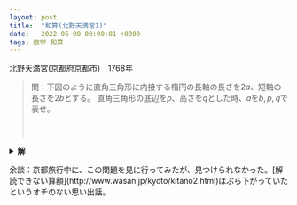 ```yaml
---
layout: post
title:  "和算(北野天満宮1)"
date:   2022-06-08 00:00:01 +0000
tags: 数学 和算
---
```


北野天満宮(京都府京都市)　1768年

> 問：下図のように直角三角形に内接する楕円の長軸の長さを$2a$、短軸の長さを$2b$とする。
> 直角三角形の底辺を$p$、高さを$q$とした時、$a$を$b,p,q$で表せ。
>
><div style="display: flex; justify-content: center;">
><p></p>
><script type="text/tikz">
\begin{tikzpicture}
  \draw (-2, 0) -> (4, 0);
  \draw (4, 0) -> (4, 4);
  \draw (4, 4) -> (-2, 0);
  \draw (2, 1) circle[x radius=2, y radius=1];
\end{tikzpicture}
></script>
></div>
<p></p>

<details>
<summary>
<strong>解</strong>
</summary>
長軸向を$\frac{b}{a}$倍してあげると、内接円の問題に変形される。ということで、記号を置き直して
<p></p>
<blockquote>
問：下図のように直角三角形に内接する円の半径を$b$とする。
直角三角形の底辺を$p$、高さを$q$とした時、$p$を$b,q$で表せ。
<div style="display: flex; justify-content: center;">
<p></p>
<script type="text/tikz">
\begin{tikzpicture}
  \draw (-0.5, 0) -> (1, 0);
  \draw (1, 0) -> (1, 2);
  \draw (1, 2) -> (-0.5, 0);
  \draw (0.5, 0.5) circle[x radius=0.5, y radius=0.5];
\end{tikzpicture}
</script>
</div>
</blockquote>
<p></p>
を解くことにする。この問題を解いて、$p$を元に戻せば解答に辿り着く。
<p></p>
さて、三平方の定理より
$$
\begin{aligned}
\sqrt{p^2+q^2}&=(p-b)+(q-b)\\
\Leftrightarrow
p^2+q^2&=(p-b)^2+2(p-b)(q-b)+(q-b)^2\\
\Leftrightarrow
p^2+q^2&=p^2-2bp+b^2\\
&+2pq-2b(p+q)+2b^2\\
&+q^2-2qb+b^2\\
\Leftrightarrow
p&=\frac{2b(b-q)}{2b-q}
\end{aligned}
$$
従って、$p\to p\frac{b}{a}$とすれば
$$
\begin{aligned}
p\frac{b}{a}&=\frac{2b(b-q)}{2b-q}\\
\therefore a&=\frac{p(q-2b)}{2(q-b)}
\end{aligned}
$$
<p></p>
<div style="text-align: right;">$\Box$</div>
</details>

<p></p>
余談：京都旅行中に、この問題を見に行ってみたが、見つけられなかった。[解読できない算額](http://www.wasan.jp/kyoto/kitano2.html)はぶら下がっていたというオチのない思い出話。
